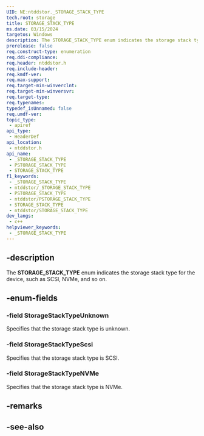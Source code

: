 ```yaml
---
UID: NE:ntddstor._STORAGE_STACK_TYPE
tech.root: storage
title: STORAGE_STACK_TYPE
ms.date: 03/15/2024
targetos: Windows
description: The STORAGE_STACK_TYPE enum indicates the storage stack type for the device, such as SCSI, NVMe, and so on.
prerelease: false
req.construct-type: enumeration
req.ddi-compliance: 
req.header: ntddstor.h
req.include-header: 
req.kmdf-ver: 
req.max-support: 
req.target-min-winverclnt: 
req.target-min-winversvr: 
req.target-type: 
req.typenames: 
typedef_isUnnamed: false
req.umdf-ver: 
topic_type:
 - apiref
api_type:
 - HeaderDef
api_location:
 - ntddstor.h
api_name:
 - _STORAGE_STACK_TYPE
 - PSTORAGE_STACK_TYPE
 - STORAGE_STACK_TYPE
f1_keywords:
 - _STORAGE_STACK_TYPE
 - ntddstor/_STORAGE_STACK_TYPE
 - PSTORAGE_STACK_TYPE
 - ntddstor/PSTORAGE_STACK_TYPE
 - STORAGE_STACK_TYPE
 - ntddstor/STORAGE_STACK_TYPE
dev_langs:
 - c++
helpviewer_keywords:
 - _STORAGE_STACK_TYPE
---
```


## -description

The **STORAGE_STACK_TYPE** enum indicates the storage stack type for the device, such as SCSI, NVMe, and so on.

## -enum-fields

### -field StorageStackTypeUnknown

Specifies that the storage stack type is unknown.

### -field StorageStackTypeScsi

Specifies that the storage stack type is SCSI.

### -field StorageStackTypeNVMe

Specifies that the storage stack type is NVMe.

## -remarks

## -see-also
